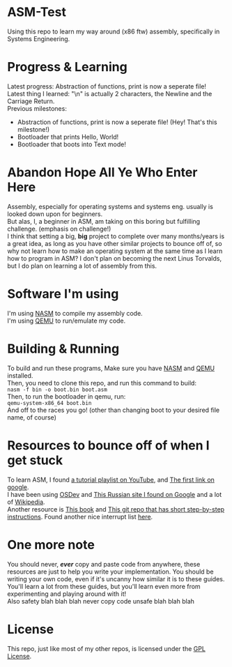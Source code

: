 # ASM-Test
Using this repo to learn my way around (x86 ftw) assembly, specifically in Systems Engineering.

# Progress & Learning
Latest progress: Abstraction of functions, print is now a seperate file!<br>
Latest thing I learned: "\n" is actually 2 characters, the Newline and the Carriage Return.<br>
Previous milestones:
- Abstraction of functions, print is now a seperate file! (Hey! That's this milestone!)
- Bootloader that prints Hello, World!
- Bootloader that boots into Text mode!

# Abandon Hope All Ye Who Enter Here
Assembly, especially for operating systems and systems eng. usually is looked down upon for beginners.<br>
But alas, I, a beginner in ASM, am taking on this boring but fulfilling challenge. (emphasis on challenge!)<br>
I think that setting a big, **big** project to complete over many months/years is a great idea, as long as you have other similar projects to bounce off of, so why not learn how to make an operating system at the same time as I learn how to program in ASM? I don't plan on becoming the next Linus Torvalds, but I do plan on learning a lot of assembly from this.

# Software I'm using
I'm using [NASM][nasm] to compile my assembly code.<br>
I'm using [QEMU][qemu] to run/emulate my code.

# Building & Running
To build and run these programs, Make sure you have [NASM][nasm] and [QEMU][qemu] installed.<br>
Then, you need to clone this repo, and run this command to build:<br>
`nasm -f bin -o boot.bin boot.asm`<br>
Then, to run the bootloader in qemu, run:<br>
`qemu-system-x86_64 boot.bin`<br>
And off to the races you go! (other than changing boot to your desired file name, of course)

# Resources to bounce off of when I get stuck
To learn ASM, I found [a tutorial playlist on YouTube][yt], 
and [The first link on google][firstlink].<br>
I have been using [OSDev][osdev] 
and [This Russian site I found on Google][russiansite]
and a lot of [Wikipedia][wikipedia].<br>
Another resource is [This book][goodbook] 
and [This git repo that has short step-by-step instructions][nicegit].
Found another nice interrupt list [here][anotherinterrupt]. 

# One more note
You should never, ***ever*** copy and paste code from anywhere, these resources are just to help you write your implementation. You should be writing your own code, even if it's uncanny how similar it is to these guides. You'll learn a lot from these guides, but you'll learn even more from experimenting and playing around with it!<br>
Also safety blah blah blah never copy code unsafe blah blah blah

# License
This repo, just like most of my other repos, is licensed under the [GPL License](LICENSE).

[yt]: https://www.youtube.com/playlist?list=PLetF-YjXm-sCH6FrTz4AQhfH6INDQvQSn
[firstlink]: https://www.tutorialspoint.com/assembly_programming/
[osdev]: https://wiki.osdev.org/
[russiansite]: http://vitaly_filatov.tripod.com/ng/asm/
[wikipedia]: https://en.wikipedia.org/wiki/BIOS_interrupt_call
[goodbook]: https://www.cs.bham.ac.uk//~exr/lectures/opsys/10_11/lectures/os-dev.pdf
[nicegit]: https://github.com/cfenollosa/os-tutorial/
[anotherinterrupt]: https://stanislavs.org/helppc/idx_interrupt.html
[nasm]: https://www.nasm.us/
[qemu]: https://www.qemu.org/